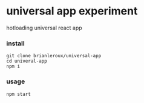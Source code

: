 # universal app experiment

hotloading universal react app

### install

    git clone brianleroux/universal-app
    cd univeral-app
    npm i

### usage

    npm start

